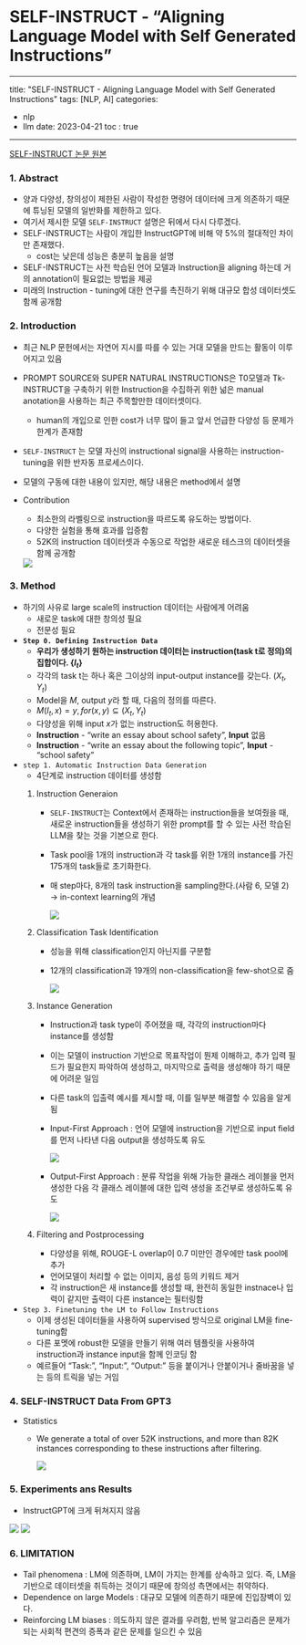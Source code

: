 # SELF-INSTRUCT - “Aligning Language Model with Self Generated Instructions”
---
title: "SELF-INSTRUCT - Aligning Language Model with Self Generated Instructions" 
tags: [NLP, AI]
categories:
  - nlp
  - llm
date: 2023-04-21
toc : true
---

[SELF-INSTRUCT 논문 원본](https://arxiv.org/pdf/2212.10560.pdf)

### 1. Abstract

- 양과 다양성, 창의성이 제한된 사람이 작성한 명령어 데이터에 크게 의존하기 때문에 튜닝된 모델의 일반화를 제한하고 있다.
- 여기서 제시한 모델 `SELF-INSTRUCT` 설명은 뒤에서 다시 다루겠다.
- SELF-INSTRUCT는 사람이 개입한 InstructGPT에 비해 약 5%의 절대적인 차이만 존재했다.
    - cost는 낮은데 성능은 충분히 높음을 설명
- SELF-INSTRUCT는 사전 학습된 언어 모델과 Instruction을 aligning 하는데 거의 annotation이 필요없는 방법을 제공
- 미래의 Instruction - tuning에 대한 연구를 촉진하기 위해 대규모 합성 데이터셋도 함께 공개함

### 2. Introduction

- 최근 NLP 문헌에서는 자연어 지시를 따를 수 있는 거대 모델을 만드는 활동이 이루어지고 있음
- PROMPT SOURCE와 SUPER NATURAL INSTRUCTIONS은 T0모델과 Tk-INSTRUCT을 구축하기 위한 Instruction을 수집하귀 위한 넒은 manual anotation을 사용하는 최근 주목할만한 데이터셋이다.
    - human의 개입으로 인한 cost가 너무 많이 들고 앞서 언급한 다양성 등 문제가 한계가 존재함
- `SELF-INSTRUCT` 는 모델 자신의 instructional signal을 사용하는 instruction-tuning을 위한 반자동 프로세스이다.
- 모델의 구동에 대한 내용이 있지만, 해당 내용은 method에서 설명
- Contribution
    - 최소한의 라벨링으로 instruction을 따르도록 유도하는 방법이다.
    - 다양한 실험을 통해 효과를 입증함
    - 52K의 instruction 데이터셋과 수동으로 작업한 새로운 테스크의 데이터셋을 함께 공개함
    
    <img src="/img/nlp/nlp7/0.jpg">    

### 3. Method

- 하기의 사유로 large scale의 instruction 데이터는 사람에게 어려움
    - 새로운 task에 대한 창의성 필요
    - 전문성 필요
- **`Step 0. Defining Instruction Data`**
    - **우리가 생성하기 원하는 instruction 데이터는 instruction(task t로 정의)의 집합이다. {$I_t$}**
    - 각각의 task t는 하나 혹은 그이상의 input-output instance를 갖는다. $(X_t, Y_t)$
    - Model을 $M$, output $y$라 할 때, 다음의 정의를 따른다.
    - $M(I_t, x) = y, for (x,y) \subseteq (X_t, Y_t)$
    - 다양성을 위해 input $x$가 없는 instruction도 허용한다.
    - **Instruction** - “write an essay about school safety”, **Input** 없음
    - **Instruction** - “write an essay about the following topic”, **Input** - “school safety”
- `step 1. Automatic Instruction Data Generation`
    - 4단계로 instruction 데이터를 생성함
    1. Instruction Generaion
        - `SELF-INSTRUCT`는 Context에서 존재하는 instruction들을 보여줬을 때, 새로운 instruction들을 생성하기 위한 prompt를 할 수 있는 사전 학습된 LLM을 찾는 것을 기본으로 한다.
        - Task pool을 1개의 instruction과 각 task를 위한 1개의 instance를 가진175개의 task들로 초기화한다.
        - 매 step마다, 8개의 task instruction을 sampling한다.(사람 6, 모델 2) → in-context learning의 개념
            
            <img src="/img/nlp/nlp7/1.jpg">
            
    2.  Classification Task Identification
        - 성능을 위해 classification인지 아닌지를 구분함
        - 12개의 classification과 19개의 non-classification을 few-shot으로 줌
            
            <img src="/img/nlp/nlp7/2.jpg">
            
    3. Instance Generation
        - Instruction과 task type이 주어졌을 때, 각각의 instruction마다 instance를 생성함
        - 이는 모델이 instruction 기반으로 목표작업이 뭔제 이해하고, 추가 입력 필드가 필요한지 파악하여 생성하고,  마지막으로 출력을 생성해야 하기 때문에 어려운 일임
        - 다른 task의 입출력 예시를 제시할 때, 이를 일부분 해결할 수 있음을 알게됨
        - Input-First Approach : 언어 모델에 instruction을 기반으로 input field를 먼저 나타낸 다음 output을 생성하도록 유도
            
            <img src="/img/nlp/nlp7/3.jpg">
            
        - Output-First Approach : 분류 작업을 위해 가능한 클래스 레이블을 먼저 생성한 다음 각 클래스 레이블에 대한 입력 생성을 조건부로 생성하도록 유도
            
            <img src="/img/nlp/nlp7/4.jpg">
            
    4. Filtering and Postprocessing
        - 다양성을 위해, ROUGE-L overlap이 0.7 미만인 경우에만 task pool에 추가
        - 언어모델이 처리할 수 없는 이미지, 음성 등의 키워드 제거
        - 각 instruction은 새 instance를 생성할 때, 완전히 동일한 instnace나 입력이 같지만 출력이 다른 instance는 필터링함
- `Step 3. Finetuning the LM to Follow Instructions`
    - 이제 생성된 데이터들을 사용하여 supervised 방식으로 original LM을 fine-tuning함
    - 다른 포멧에 robust한 모델을 만들기 위해 여러 템플릿을 사용하여 instruction과 instance input을 함께 인코딩 함
    - 예르들어 “Task:”, “Input:”, “Output:” 등을 붙이거나 안붙이거나 줄바꿈을 넣는 등의 트릭을 넣는 거임

### 4. SELF-INSTRUCT Data From GPT3

- Statistics
    - We generate a total of over 52K instructions, and more than 82K instances corresponding to these instructions after filtering.
        
        <img src="/img/nlp/nlp7/5.jpg">
        

### 5. Experiments ans Results

- InstructGPT에 크게 뒤쳐지지 않음

<img src="/img/nlp/nlp7/6.jpg">

<img src="/img/nlp/nlp7/7.jpg">

### 6. LIMITATION

- Tail phenomena : LM에 의존하며, LM이 가지는 한계를 상속하고 있다. 즉, LM을 기반으로 데이터셋을 취득하는 것이기 때문에 창의성 측면에서는 취약하다.
- Dependence on large Models : 대규모 모델에 의존하기 때문에 진입장벽이 있다.
- Reinforcing LM biases : 의도하지 않은 결과를 우려함, 반복 알고리즘은 문제가 되는 사회적 편견의 증폭과 같은 문제를 일으킨 수 있음